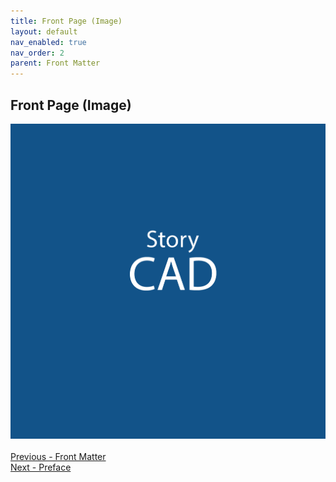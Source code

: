 ```yaml
---
title: Front Page (Image)
layout: default
nav_enabled: true
nav_order: 2
parent: Front Matter
---
```

## Front Page (Image) ##

![](StoryCAD.png)
 <br/>
 <br/>
[Previous - Front Matter](Front_Matter.md) <br/>
[Next - Preface](Preface.md) <br/>
